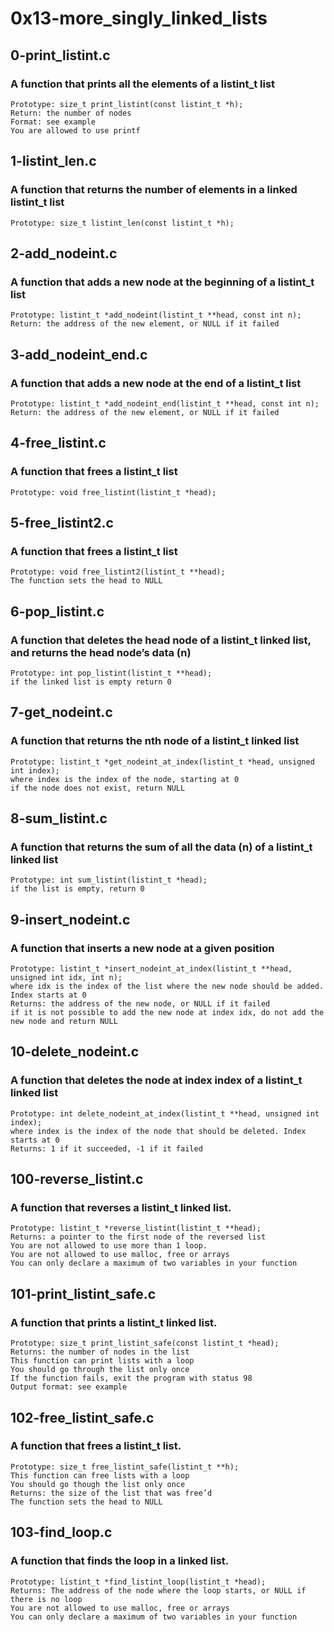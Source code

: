 # 0x13-more_singly_linked_lists
## 0-print_listint.c
### A function that prints all the elements of a listint_t list

    Prototype: size_t print_listint(const listint_t *h);
    Return: the number of nodes
    Format: see example
    You are allowed to use printf

## 1-listint_len.c
### A function that returns the number of elements in a linked listint_t list
    Prototype: size_t listint_len(const listint_t *h);

## 2-add_nodeint.c
### A function that adds a new node at the beginning of a listint_t list

    Prototype: listint_t *add_nodeint(listint_t **head, const int n);
    Return: the address of the new element, or NULL if it failed

## 3-add_nodeint_end.c
### A function that adds a new node at the end of a listint_t list

    Prototype: listint_t *add_nodeint_end(listint_t **head, const int n);
    Return: the address of the new element, or NULL if it failed

## 4-free_listint.c
### A function that frees a listint_t list

    Prototype: void free_listint(listint_t *head);

## 5-free_listint2.c
### A function that frees a listint_t list

    Prototype: void free_listint2(listint_t **head);
    The function sets the head to NULL

## 6-pop_listint.c
### A function that deletes the head node of a listint_t linked list, and returns the head node’s data (n)

    Prototype: int pop_listint(listint_t **head);
    if the linked list is empty return 0

## 7-get_nodeint.c
### A function that returns the nth node of a listint_t linked list

    Prototype: listint_t *get_nodeint_at_index(listint_t *head, unsigned int index);
    where index is the index of the node, starting at 0
    if the node does not exist, return NULL

## 8-sum_listint.c
### A function that returns the sum of all the data (n) of a listint_t linked list

    Prototype: int sum_listint(listint_t *head);
    if the list is empty, return 0

## 9-insert_nodeint.c
### A function that inserts a new node at a given position

    Prototype: listint_t *insert_nodeint_at_index(listint_t **head, unsigned int idx, int n);
    where idx is the index of the list where the new node should be added. Index starts at 0
    Returns: the address of the new node, or NULL if it failed
    if it is not possible to add the new node at index idx, do not add the new node and return NULL

## 10-delete_nodeint.c
### A function that deletes the node at index index of a listint_t linked list

    Prototype: int delete_nodeint_at_index(listint_t **head, unsigned int index);
    where index is the index of the node that should be deleted. Index starts at 0
    Returns: 1 if it succeeded, -1 if it failed

## 100-reverse_listint.c
### A function that reverses a listint_t linked list.

    Prototype: listint_t *reverse_listint(listint_t **head);
    Returns: a pointer to the first node of the reversed list
    You are not allowed to use more than 1 loop.
    You are not allowed to use malloc, free or arrays
    You can only declare a maximum of two variables in your function

## 101-print_listint_safe.c
### A function that prints a listint_t linked list.

    Prototype: size_t print_listint_safe(const listint_t *head);
    Returns: the number of nodes in the list
    This function can print lists with a loop
    You should go through the list only once
    If the function fails, exit the program with status 98
    Output format: see example

## 102-free_listint_safe.c
### A function that frees a listint_t list.

    Prototype: size_t free_listint_safe(listint_t **h);
    This function can free lists with a loop
    You should go though the list only once
    Returns: the size of the list that was free’d
    The function sets the head to NULL

## 103-find_loop.c
### A function that finds the loop in a linked list.

    Prototype: listint_t *find_listint_loop(listint_t *head);
    Returns: The address of the node where the loop starts, or NULL if there is no loop
    You are not allowed to use malloc, free or arrays
    You can only declare a maximum of two variables in your function

